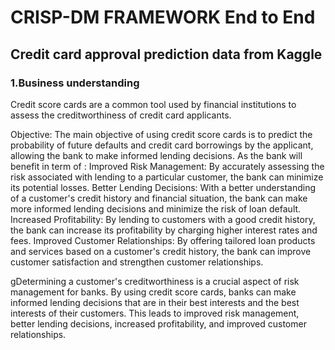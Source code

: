 # CRISP-DM FRAMEWORK End to End
## Credit card approval prediction data from Kaggle
### 1.Business understanding
Credit score cards are a common tool used by financial institutions to assess the creditworthiness of credit card applicants.

Objective:
The main objective of using credit score cards is to predict the probability of future defaults and credit card borrowings by the applicant, allowing the bank to make informed lending decisions. As the bank will benefit in term of :
Improved Risk Management: By accurately assessing the risk associated with lending to a particular customer, the bank can minimize its potential losses.
Better Lending Decisions: With a better understanding of a customer's credit history and financial situation, the bank can make more informed lending decisions and minimize the risk of loan default.
Increased Profitability: By lending to customers with a good credit history, the bank can increase its profitability by charging higher interest rates and fees.
Improved Customer Relationships: By offering tailored loan products and services based on a customer's credit history, the bank can improve customer satisfaction and strengthen customer relationships.


gDetermining a customer's creditworthiness is a crucial aspect of risk management for banks. By using credit score cards, banks can make informed lending decisions that are in their best interests and the best interests of their customers. This leads to improved risk management, better lending decisions, increased profitability, and improved customer relationships.

